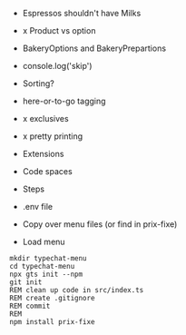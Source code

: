 * Espressos shouldn't have Milks
* x Product vs option
* BakeryOptions and BakeryPrepartions
* console.log('skip')
* Sorting?
* here-or-to-go tagging
* x exclusives
* x pretty printing



* Extensions
* Code spaces
* Steps
* .env file
* Copy over menu files (or find in prix-fixe)
* Load menu

~~~
mkdir typechat-menu
cd typechat-menu
npx gts init --npm
git init
REM clean up code in src/index.ts
REM create .gitignore
REM commit
REM
npm install prix-fixe

~~~
